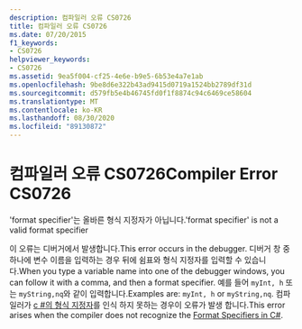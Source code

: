 ```yaml
---
description: 컴파일러 오류 CS0726
title: 컴파일러 오류 CS0726
ms.date: 07/20/2015
f1_keywords:
- CS0726
helpviewer_keywords:
- CS0726
ms.assetid: 9ea5f004-cf25-4e6e-b9e5-6b53e4a7e1ab
ms.openlocfilehash: 9be8d6e322b43ad9415d0719a1524bb2789df31d
ms.sourcegitcommit: d579fb5e4b46745fd0f1f8874c94c6469ce58604
ms.translationtype: MT
ms.contentlocale: ko-KR
ms.lasthandoff: 08/30/2020
ms.locfileid: "89130872"
---
```

# <a name="compiler-error-cs0726"></a><span data-ttu-id="56af2-103">컴파일러 오류 CS0726</span><span class="sxs-lookup"><span data-stu-id="56af2-103">Compiler Error CS0726</span></span>
<span data-ttu-id="56af2-104">'format specifier'는 올바른 형식 지정자가 아닙니다.</span><span class="sxs-lookup"><span data-stu-id="56af2-104">'format specifier' is not a valid format specifier</span></span>  
  
 <span data-ttu-id="56af2-105">이 오류는 디버거에서 발생합니다.</span><span class="sxs-lookup"><span data-stu-id="56af2-105">This error occurs in the debugger.</span></span> <span data-ttu-id="56af2-106">디버거 창 중 하나에 변수 이름을 입력하는 경우 뒤에 쉼표와 형식 지정자를 입력할 수 있습니다.</span><span class="sxs-lookup"><span data-stu-id="56af2-106">When you type a variable name into one of the debugger windows, you can follow it with a comma, and then a format specifier.</span></span> <span data-ttu-id="56af2-107">예를 들어 `myInt, h` 또는 `myString,nq`와 같이 입력합니다.</span><span class="sxs-lookup"><span data-stu-id="56af2-107">Examples are: `myInt, h` or `myString,nq`.</span></span> <span data-ttu-id="56af2-108">컴파일러가 [c #의 형식 지정자](/visualstudio/debugger/format-specifiers-in-csharp)를 인식 하지 못하는 경우이 오류가 발생 합니다.</span><span class="sxs-lookup"><span data-stu-id="56af2-108">This error arises when the compiler does not recognize the [Format Specifiers in C#](/visualstudio/debugger/format-specifiers-in-csharp).</span></span>
